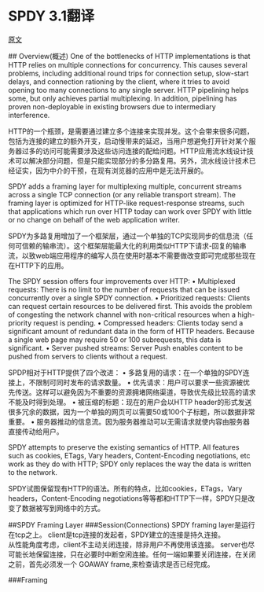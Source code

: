 SPDY 3.1翻译
====================
[原文](http://www.chromium.org/spdy/spdy-protocol/spdy-protocol-draft3-1)

## Overview(概述)
One of the bottlenecks of HTTP implementations is that HTTP relies on multiple connections for concurrency. This causes several problems, including additional round trips for connection setup, slow-start delays, and connection rationing by the client, where it tries to avoid opening too many connections to any single server. HTTP pipelining helps some, but only achieves partial multiplexing. In addition, pipelining has proven non-deployable in existing browsers due to intermediary interference.

HTTP的一个瓶颈，是需要通过建立多个连接来实现并发。这个会带来很多问题，包括为连接的建立的额外开支，启动慢带来的延迟，当用户想避免打开针对某个服务器过多的访问可能需要涉及这些访问连接的配给问题。HTTP应用流水线设计技术可以解决部分问题，但是只能实现部分的多分路复用。另外，流水线设计技术已经证实，因为中介的干预，在现有浏览器的应用中是无法开展的。

SPDY adds a framing layer for multiplexing multiple, concurrent streams across a single TCP connection (or any reliable transport stream). The framing layer is optimized for HTTP-like request-response streams, such that applications which run over HTTP today can work over SPDY with little or no change on behalf of the web application writer.

SPDY为多路复用增加了一个框架层，通过一个单独的TCP实现同步的信息流（任何可信赖的输串流）。这个框架层能最大化的利用类似HTTP下请求-回复的输串流，以致web端应用程序的编写人员在使用时基本不需要做改变即可完成那些现在在HTTP下的应用。

The SPDY session offers four improvements over HTTP:
	•	Multiplexed requests: There is no limit to the number of requests that can be issued concurrently over a single SPDY connection.
	•	Prioritized requests: Clients can request certain resources to be delivered first. This avoids the problem of congesting the network channel with non-critical resources when a high-priority request is pending.
	•	Compressed headers: Clients today send a significant amount of redundant data in the form of HTTP headers. Because a single web page may require 50 or 100 subrequests, this data is significant.
	•	Server pushed streams: Server Push enables content to be pushed from servers to clients without a request.
	
SPDP相对于HTTP提供了四个改进：
	•	多路复用的请求：在一个单独的SPDY连接上，不限制可同时发布的请求数量。
	•	优先请求：用户可以要求一些资源被优先传送。这样可以避免因为不重要的资源拥堵网络渠道，导致优先级比较高的请求不能及时得到处理。
	•	被压缩的标题：现在的用户会以HTTP header的形式发送很多冗余的数据，因为一个单独的网页可以需要50或100个子标题，所以数据非常重要。
	•	服务器推动的信息流。因为服务器推动可以无需请求就使内容由服务器直接传动给用户。
	
SPDY attempts to preserve the existing semantics of HTTP. All features such as cookies, ETags, Vary headers, Content-Encoding negotiations, etc work as they do with HTTP; SPDY only replaces the way the data is written to the network.

SPDY试图保留现有HTTP的语法。所有的特点，比如cookies，ETags，Vary headers，Content-Encoding negotiations等等都和HTTP下一样，SPDY只是改变了数据被写到网络中的方式。

##SPDY Framing Layer
###Session(Connections)
SPDY framing layer是运行在tcp之上。 client是tcp连接的发起者，SPDY建立的连接是持久连接。</br>
从性能角度考虑，client不主动关闭连接，除非用户不再使用该连接。 server也尽可能长地保留连接，只在必要时中断空闲连接。任何一端如果要关闭连接，在关闭之前，首先必须发一个 GOAWAY frame,来检查请求是否已经完成。

###Framing
